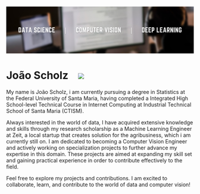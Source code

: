 
<p align="center">
  <img src="Capa.png" >
</p>

# João Scholz &nbsp;&nbsp; <a href='https://www.linkedin.com/in/joao-scholz/'><img src="https://img.shields.io/badge/LinkedIn-0077B5?style=for-the-badge&logo=linkedin&logoColor=white"></a>

My name is João Scholz, i am currently pursuing a degree in Statistics at the Federal University of Santa Maria, having completed a Integrated High School-level Technical Course in Internet Computing at Industrial Technical School of Santa Maria (CTISM).

Always interested in the world of data, I have acquired extensive knowledge and skills through my research scholarship as a Machine Learning Engineer at Zeit, a local startup that creates solution for the agribusiness, which i am currently still on. I am dedicated to becoming a Computer Vision Engineer and actively working on specialization projects to further advance my expertise in this domain. These projects are aimed at expanding my skill set and gaining practical experience in order to contribute effectively to the field.

Feel free to explore my projects and contributions. I am excited to collaborate, learn, and contribute to the world of data and computer vision!

